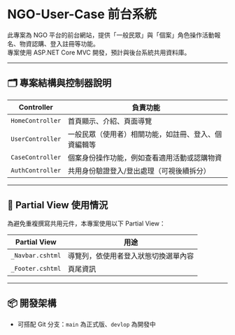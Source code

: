 # NGO-User-Case 前台系統

此專案為 NGO 平台的前台網站，提供「一般民眾」與「個案」角色操作活動報名、物資認購、登入註冊等功能。  
專案使用 ASP.NET Core MVC 開發，預計與後台系統共用資料庫。

---

## 🗂 專案結構與控制器說明

| Controller         | 負責功能                     |
|--------------------|------------------------------|
| `HomeController`   | 首頁顯示、介紹、頁面導覽     |
| `UserController`   | 一般民眾（使用者）相關功能，如註冊、登入、個資編輯等 |
| `CaseController`   | 個案身份操作功能，例如查看適用活動或認購物資 |
| `AuthController`   | 共用身份驗證登入/登出處理（可視後續拆分） |

---

## 🔹 Partial View 使用情況

為避免重複撰寫共用元件，本專案使用以下 Partial View：

| Partial View       | 用途                     |
|--------------------|--------------------------|
| `_Navbar.cshtml`   | 導覽列，依使用者登入狀態切換選單內容 |
| `_Footer.cshtml`   | 頁尾資訊                   |

---

## 📦 開發架構

- 可搭配 Git 分支：`main` 為正式版、`devlop` 為開發中
